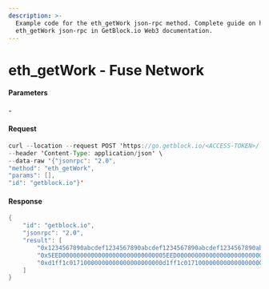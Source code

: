 ```yaml
---
description: >-
  Example code for the eth_getWork json-rpc method. Сomplete guide on how to use
  eth_getWork json-rpc in GetBlock.io Web3 documentation.
---
```


# eth\_getWork - Fuse Network

#### Parameters

\-

#### Request

```java
curl --location --request POST 'https://go.getblock.io/<ACCESS-TOKEN>/' \
--header 'Content-Type: application/json' \ 
--data-raw '{"jsonrpc": "2.0",
"method": "eth_getWork",
"params": [],
"id": "getblock.io"}'
```

#### Response

```java
{
    "id": "getblock.io",
    "jsonrpc": "2.0",
    "result": [
        "0x1234567890abcdef1234567890abcdef1234567890abcdef1234567890abcdef",
        "0x5EED00000000000000000000000000005EED0000000000000000000000000000",
        "0xd1ff1c01710000000000000000000000d1ff1c01710000000000000000000000"
    ]
}
```
